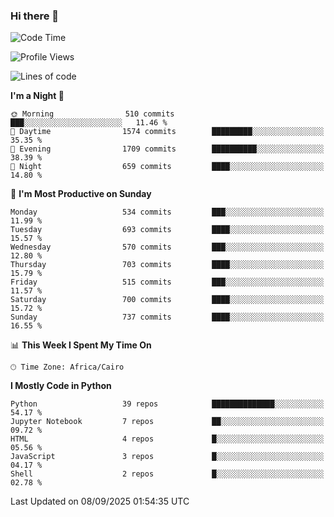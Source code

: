 ### Hi there 👋

<!--
**AMR-KELEG/AMR-KELEG** is a ✨ _special_ ✨ repository because its `README.md` (this file) appears on your GitHub profile.

Here are some ideas to get you started:

- 🔭 I’m currently working on ...
- 🌱 I’m currently learning ...
- 👯 I’m looking to collaborate on ...
- 🤔 I’m looking for help with ...
- 💬 Ask me about ...
- 📫 How to reach me: ...
- 😄 Pronouns: ...
- ⚡ Fun fact: ...
-->

<!--START_SECTION:waka-->
![Code Time](http://img.shields.io/badge/Code%20Time-0%20secs-blue)

![Profile Views](http://img.shields.io/badge/Profile%20Views-0-blue)

![Lines of code](https://img.shields.io/badge/From%20Hello%20World%20I%27ve%20Written-25.7%20million%20lines%20of%20code-blue)

**I'm a Night 🦉** 

```text
🌞 Morning                510 commits         ███░░░░░░░░░░░░░░░░░░░░░░   11.46 % 
🌆 Daytime                1574 commits        █████████░░░░░░░░░░░░░░░░   35.35 % 
🌃 Evening                1709 commits        ██████████░░░░░░░░░░░░░░░   38.39 % 
🌙 Night                  659 commits         ████░░░░░░░░░░░░░░░░░░░░░   14.80 % 
```
📅 **I'm Most Productive on Sunday** 

```text
Monday                   534 commits         ███░░░░░░░░░░░░░░░░░░░░░░   11.99 % 
Tuesday                  693 commits         ████░░░░░░░░░░░░░░░░░░░░░   15.57 % 
Wednesday                570 commits         ███░░░░░░░░░░░░░░░░░░░░░░   12.80 % 
Thursday                 703 commits         ████░░░░░░░░░░░░░░░░░░░░░   15.79 % 
Friday                   515 commits         ███░░░░░░░░░░░░░░░░░░░░░░   11.57 % 
Saturday                 700 commits         ████░░░░░░░░░░░░░░░░░░░░░   15.72 % 
Sunday                   737 commits         ████░░░░░░░░░░░░░░░░░░░░░   16.55 % 
```


📊 **This Week I Spent My Time On** 

```text
🕑︎ Time Zone: Africa/Cairo
```

**I Mostly Code in Python** 

```text
Python                   39 repos            ██████████████░░░░░░░░░░░   54.17 % 
Jupyter Notebook         7 repos             ██░░░░░░░░░░░░░░░░░░░░░░░   09.72 % 
HTML                     4 repos             █░░░░░░░░░░░░░░░░░░░░░░░░   05.56 % 
JavaScript               3 repos             █░░░░░░░░░░░░░░░░░░░░░░░░   04.17 % 
Shell                    2 repos             █░░░░░░░░░░░░░░░░░░░░░░░░   02.78 % 
```




 Last Updated on 08/09/2025 01:54:35 UTC
<!--END_SECTION:waka-->
